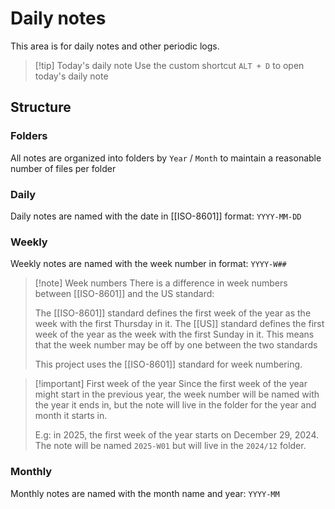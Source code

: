 # Daily notes

This area is for daily notes and other periodic logs.

> [!tip] Today's daily note
> Use the custom shortcut `ALT + D` to open today's daily note

## Structure

### Folders
All notes are organized into folders by `Year` / `Month` to maintain a reasonable number of files per folder

### Daily
Daily notes are named with the date in [[ISO-8601]] format: `YYYY-MM-DD`

### Weekly
Weekly notes are named with the week number in  format: `YYYY-W##`

> [!note] Week numbers
> There is a difference in week numbers between [[ISO-8601]] and the US standard:
> 
> The [[ISO-8601]] standard defines the first week of the year as the week with the first Thursday in it. The [[US]] standard defines the first week of the year as the week with the first Sunday in it. 
> This means that the week number may be off by one between the two standards
>
> This project uses the [[ISO-8601]] standard for week numbering.

> [!important] First week of the year
> Since the first week of the year might start in the previous year, the week number will be named with the year it ends in, but the note will live in the folder for the year and month it starts in.
> 
> E.g: in 2025, the first week of the year starts on December 29, 2024. The note will be named `2025-W01` but will live in the `2024/12` folder.

### Monthly
Monthly notes are named with the month name and year: `YYYY-MM`